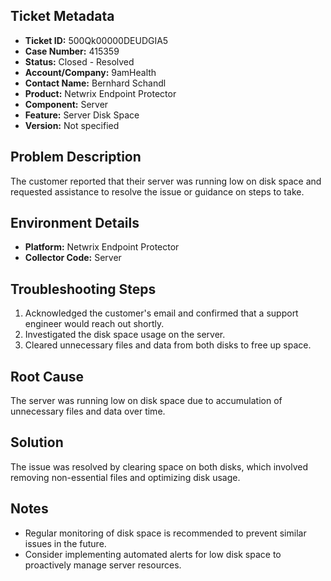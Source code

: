 ## Ticket Metadata
- **Ticket ID:** 500Qk00000DEUDGIA5
- **Case Number:** 415359
- **Status:** Closed - Resolved
- **Account/Company:** 9amHealth
- **Contact Name:** Bernhard Schandl
- **Product:** Netwrix Endpoint Protector
- **Component:** Server
- **Feature:** Server Disk Space
- **Version:** Not specified

## Problem Description
The customer reported that their server was running low on disk space and requested assistance to resolve the issue or guidance on steps to take.

## Environment Details
- **Platform:** Netwrix Endpoint Protector
- **Collector Code:** Server

## Troubleshooting Steps
1. Acknowledged the customer's email and confirmed that a support engineer would reach out shortly.
2. Investigated the disk space usage on the server.
3. Cleared unnecessary files and data from both disks to free up space.

## Root Cause
The server was running low on disk space due to accumulation of unnecessary files and data over time.

## Solution
The issue was resolved by clearing space on both disks, which involved removing non-essential files and optimizing disk usage.

## Notes
- Regular monitoring of disk space is recommended to prevent similar issues in the future.
- Consider implementing automated alerts for low disk space to proactively manage server resources.
